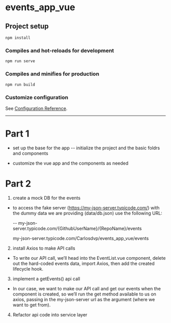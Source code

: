 # events_app_vue

## Project setup
```
npm install
```

### Compiles and hot-reloads for development
```
npm run serve
```

### Compiles and minifies for production
```
npm run build
```

### Customize configuration
See [Configuration Reference](https://cli.vuejs.org/config/).


----------------------------------------------------------------------


# Part 1 

- set up the base for the app
	-- initialize the project and the basic foldrs and components

- customize the vue app and the components as needed


# Part 2

1. create a mock DB for the events


- to access the fake server (https://my-json-server.typicode.com/) with the dummy data we are providing (data/db.json) use the following URL:

	-- my-json-server.typicode.com/{GithubUserName}/{RepoName}/events

	my-json-server.typicode.com/Carlosdvp/events_app_vue/events



2. install Axios to make API calls

- To write our API call, we’ll head into the EventList.vue component, delete out the hard-coded events data, import Axios, then add the created lifecycle hook.



3. implement a getEvents() api call

- In our case, we want to make our API call and get our events when the component is created, so we’ll run the get method available to us on axios, passing in the my-json-server url as the argument (where we want to get from).



4. Refactor api code into service layer